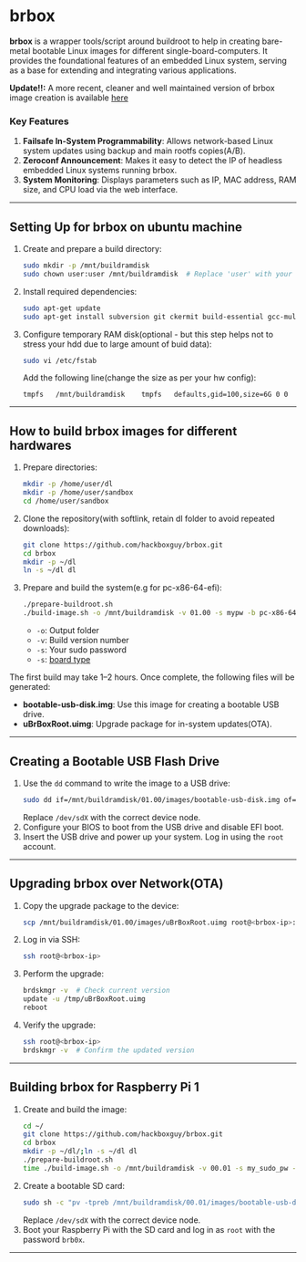 # brbox

**brbox** is a wrapper tools/script around buildroot to help in creating bare-metal bootable Linux images for different single-board-computers. It provides the foundational features of an embedded Linux system, serving as a base for extending and integrating various applications.

**Update!!:** A more recent, cleaner and well maintained version of brbox image creation is available [here](https://github.com/hackboxguy/br-wrapper)

### Key Features
1. **Failsafe In-System Programmability**: Allows network-based Linux system updates using backup and main rootfs copies(A/B).
2. **Zeroconf Announcement**: Makes it easy to detect the IP of headless embedded Linux systems running brbox.
3. **System Monitoring**: Displays parameters such as IP, MAC address, RAM size, and CPU load via the web interface.

---

## Setting Up for brbox on ubuntu machine
1. Create and prepare a build directory:
   ```bash
   sudo mkdir -p /mnt/buildramdisk
   sudo chown user:user /mnt/buildramdisk  # Replace 'user' with your username
   ```
2. Install required dependencies:
   ```bash
   sudo apt-get update
   sudo apt-get install subversion git ckermit build-essential gcc-multilib libncurses5-dev expect
   ```
3. Configure temporary RAM disk(optional - but this step helps not to stress your hdd due to large amount of buid data):
   ```bash
   sudo vi /etc/fstab
   ```
   Add the following line(change the size as per your hw config):
   ```
   tmpfs   /mnt/buildramdisk    tmpfs   defaults,gid=100,size=6G 0 0
   ```

---

## How to build brbox images for different hardwares
1. Prepare directories:
   ```bash
   mkdir -p /home/user/dl
   mkdir -p /home/user/sandbox
   cd /home/user/sandbox
   ```
2. Clone the repository(with softlink, retain dl folder to avoid repeated downloads):
   ```bash
   git clone https://github.com/hackboxguy/brbox.git
   cd brbox
   mkdir -p ~/dl
   ln -s ~/dl dl
   ```
3. Prepare and build the system(e.g for pc-x86-64-efi):
   ```bash
   ./prepare-buildroot.sh
   ./build-image.sh -o /mnt/buildramdisk -v 01.00 -s mypw -b pc-x86-64-efi
   ```
   - `-o`: Output folder
   - `-v`: Build version number
   - `-s`: Your sudo password
   - `-s`: [board type](https://github.com/hackboxguy/brbox/blob/a30dc0581392fada006db40733abf6883c28bf12/build-image.sh#L30)

The first build may take 1–2 hours. Once complete, the following files will be generated:
- **bootable-usb-disk.img**: Use this image for creating a bootable USB drive.
- **uBrBoxRoot.uimg**: Upgrade package for in-system updates(OTA).

---

## Creating a Bootable USB Flash Drive
1. Use the `dd` command to write the image to a USB drive:
   ```bash
   sudo dd if=/mnt/buildramdisk/01.00/images/bootable-usb-disk.img of=/dev/sdX bs=1M
   ```
   Replace `/dev/sdX` with the correct device node.
2. Configure your BIOS to boot from the USB drive and disable EFI boot.
3. Insert the USB drive and power up your system. Log in using the `root` account.

---

## Upgrading brbox over Network(OTA)
1. Copy the upgrade package to the device:
   ```bash
   scp /mnt/buildramdisk/01.00/images/uBrBoxRoot.uimg root@<brbox-ip>:/tmp/
   ```
2. Log in via SSH:
   ```bash
   ssh root@<brbox-ip>
   ```
3. Perform the upgrade:
   ```bash
   brdskmgr -v  # Check current version
   update -u /tmp/uBrBoxRoot.uimg
   reboot
   ```
4. Verify the upgrade:
   ```bash
   ssh root@<brbox-ip>
   brdskmgr -v  # Confirm the updated version
   ```

---

## Building brbox for Raspberry Pi 1
1. Create and build the image:
   ```bash
   cd ~/
   git clone https://github.com/hackboxguy/brbox.git
   cd brbox
   mkdir -p ~/dl/;ln -s ~/dl dl
   ./prepare-buildroot.sh
   time ./build-image.sh -o /mnt/buildramdisk -v 00.01 -s my_sudo_pw -b raspi1
   ```
2. Create a bootable SD card:
   ```bash
   sudo sh -c "pv -tpreb /mnt/buildramdisk/00.01/images/bootable-usb-disk.img | dd bs=128k of=/dev/sdX conv=fdatasync"
   ```
   Replace `/dev/sdX` with the correct device node.
3. Boot your Raspberry Pi with the SD card and log in as `root` with the password `brb0x`.

---

